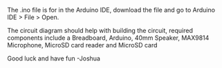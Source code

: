 The .ino file is for in the Arduino IDE,
download the file and go to Arduino IDE > File > Open.

The circuit diagram should help with building the circuit, 
required components include a Breadboard, Arduino, 40mm Speaker, MAX9814 Microphone, MicroSD card reader and MicroSD card

Good luck and have fun 
-Joshua
